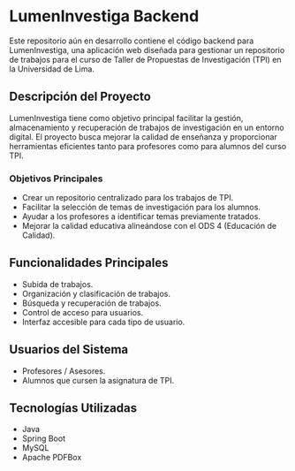 # LumenInvestiga Backend

Este repositorio aún en desarrollo contiene el código backend para LumenInvestiga, una aplicación web diseñada para gestionar un repositorio de trabajos para el curso de Taller de Propuestas de Investigación (TPI) en la Universidad de Lima.

## Descripción del Proyecto

LumenInvestiga tiene como objetivo principal facilitar la gestión, almacenamiento y recuperación de trabajos de investigación en un entorno digital. El proyecto busca mejorar la calidad de enseñanza y proporcionar herramientas eficientes tanto para profesores como para alumnos del curso TPI.

### Objetivos Principales

- Crear un repositorio centralizado para los trabajos de TPI.
- Facilitar la selección de temas de investigación para los alumnos.
- Ayudar a los profesores a identificar temas previamente tratados.
- Mejorar la calidad educativa alineándose con el ODS 4 (Educación de Calidad).

## Funcionalidades Principales

- Subida de trabajos.
- Organización y clasificación de trabajos.
- Búsqueda y recuperación de trabajos.
- Control de acceso para usuarios.
- Interfaz accesible para cada tipo de usuario.

## Usuarios del Sistema

- Profesores / Asesores.
- Alumnos que cursen la asignatura de TPI.

## Tecnologías Utilizadas

- Java
- Spring Boot
- MySQL
- Apache PDFBox
